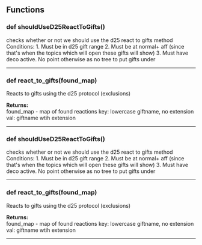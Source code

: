 ## Functions

### def shouldUseD25ReactToGifts()

checks whether or not we should use the d25 react to gifts method  Conditions: 1. Must be in d25 gift range 2. Must be at normal+ aff (since that's when the topics which will open these gifts will show) 3. Must have deco active. No point otherwise as no tree to put gifts under

---

### def react_to_gifts(found_map)

Reacts to gifts using the d25 protocol (exclusions)

**Returns:**<br>
found_map - map of found reactions key: lowercase giftname, no extension val: giftname wtih extension

---

### def shouldUseD25ReactToGifts()

checks whether or not we should use the d25 react to gifts method  Conditions: 1. Must be in d25 gift range 2. Must be at normal+ aff (since that's when the topics which will open these gifts will show) 3. Must have deco active. No point otherwise as no tree to put gifts under

---

### def react_to_gifts(found_map)

Reacts to gifts using the d25 protocol (exclusions)

**Returns:**<br>
found_map - map of found reactions key: lowercase giftname, no extension val: giftname wtih extension

---

